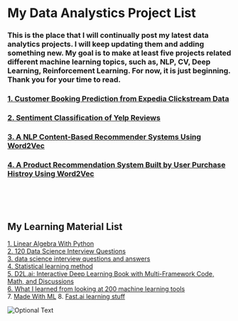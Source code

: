 # My Data Analystics Project List

###  This is the place that I will continually post my latest data analytics projects. I will keep updating them and adding something new. My goal is to make at least five projects related different machine learning topics, such as, NLP, CV, Deep Learning, Reinforcement Learning. For now, it is just beginning. Thank you for your time to read.
###  
###  
###  [1. Customer Booking Prediction from Expedia Clickstream Data](https://github.com/hopenjin/DataProject/blob/master/Hongpeng%20Jin_Project_Customer%20Booking%20Prediction%20from%20Expedia%20Clickstream%20Data.ipynb)
###  [2. Sentiment Classification of Yelp Reviews](https://github.com/hopenjin/DataProject/blob/master/Hongpeng%20Jin_Project_Sentiment%20Classification%20of%20Yelp%20Reviews.ipynb)
###  [3. A NLP Content-Based Recommender Systems Using Word2Vec](https://github.com/hopenjin/DataProject/blob/master/Hongpeng%20Jin_Project_A%20NLP%20Content-Based%20Recommender%20Systems%20%26%20Word2Vec.ipynb)
###  [4. A Product Recommendation System Built by User Purchase Histroy Using Word2Vec](https://github.com/hopenjin/DataProject/blob/master/Hongpeng%20Jin_Project_A%20Product%20Recommendation%20System%20using%20Word2vec.ipynb)



<br><br><br>
## My Learning Material List
[1. Linear Algebra With Python](https://github.com/MacroAnalyst/Linear_Algebra_With_Python)<br>
[2. 120 Data Science Interview Questions](https://github.com/kojino/120-Data-Science-Interview-Questions)<br>
[3. data science interview questions and answers](https://github.com/iamtodor/data-science-interview-questions-and-answers)<br>
[4. Statistical learning method](https://github.com/fengdu78/lihang-code)<br>
[5. D2L.ai: Interactive Deep Learning Book with Multi-Framework Code, Math, and Discussions](https://github.com/d2l-ai/d2l-en)<br>
[6. What I learned from looking at 200 machine learning tools](https://huyenchip.com/2020/06/22/mlops.html)<br>
7. [Made With ML](https://madewithml.com/)
8. [Fast.ai learning stuff](https://www.fast.ai/)

![Optional Text](../master/setYouAsDataScienist.png)
